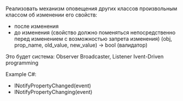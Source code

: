 Реализовать механизм оповещения других классов произвольным классом об изменении его свойств:
 - после изменения
 - до изменения (свойство должно поменяться непосредственно перед изменением с возможностью запрета изменения) (obj, prop_name, old_value, new_value) -> bool (валидатор)

 Это будет система: 
 Observer
 Broadcaster, Listener
 Ivent-Driven programming

Example C#: 
 - INotifyPropertyChanged(event)
 - INotifyPropertyChanging(event)